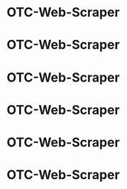 # OTC-Web-Scraper
# OTC-Web-Scraper
# OTC-Web-Scraper
# OTC-Web-Scraper
# OTC-Web-Scraper
# OTC-Web-Scraper
